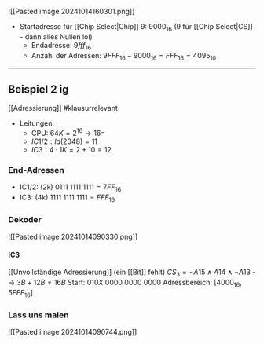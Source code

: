 ![[Pasted image 20241014160301.png]]



- Startadresse für [[Chip Select|Chip]] 9: $9000_{16}$ (9 für [[Chip Select|CS]] - dann alles Nullen lol)
	- Endadresse: $9fff_{16}$
	- Anzahl der Adressen: $9FFF_{16} - 9000_{16} = FFF_{16} = 4095_{10}$

---

## Beispiel 2 ig
[[Adressierung]]
#klausurrelevant 

- Leitungen: 
	- CPU: $64K = 2^{16} \rightarrow 16$= 
	- $IC1 / 2: ld(2048) = 11$
	- $IC3: 4 \cdot 1K = 2 + 10 = 12$ 

### End-Adressen
- IC1/2: (2k) $0111\ 1111\ 1111 = 7FF_{16}$
- IC3: (4k) $1111\ 1111\ 1111 = FFF_{16}$

### Dekoder
![[Pasted image 20241014090330.png]]
#### IC3
[[Unvollständige Adressierung]] (ein [[Bit]] fehlt)
$CS_{3} = \lnot A15 \land A14 \land \lnot A13$ --> $3B + 12B \neq 16B$ 
Start: $010X\ 0000\ 0000\ 0000$
Adressbereich: $[4000_{16}, 5FFF_{16}]$


### Lass uns malen
![[Pasted image 20241014090744.png]]